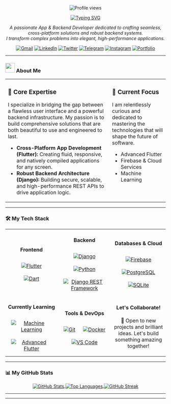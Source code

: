 <p align="center">
  <img src="https://komarev.com/ghpvc/?username=Abel9436&label=PROFILE+VIEWS&color=0e75b6&style=flat-square" alt="Profile views" />
</p>

<p align="center">
  <a href="https://github.com/Abel9436">
    <img src="https://readme-typing-svg.demolab.com?font=Fira+Code&weight=700&size=32&pause=1000&color=00BFFF&center=true&vCenter=true&width=450&lines=Hi+%F0%9F%91%8B%2C+I'm+Abel+Bekele;Flutter+%26+Django+Developer;Problem-Solving+Enthusiast" alt="Typing SVG" />
  </a>
</p>

<p align="center">
  <em>A passionate App & Backend Developer dedicated to crafting seamless, cross-platform solutions and robust backend systems.<br /> I transform complex problems into elegant, high-performance applications.</em>
</p>

<p align="center">
  <a href="mailto:abelbk06@gmail.com"><img src="https://img.shields.io/badge/Gmail-D14836?style=for-the-badge&logo=gmail&logoColor=white" alt="Gmail"/></a>
  <a href="https://www.linkedin.com/in/abel-bekele-b749052ab"><img src="https://img.shields.io/badge/LinkedIn-0077B5?style=for-the-badge&logo=linkedin&logoColor=white" alt="LinkedIn"/></a>
  <a href="https://x.com/abelbk007"><img src="https://img.shields.io/badge/Twitter-1DA1F2?style=for-the-badge&logo=twitter&logoColor=white" alt="Twitter"/></a>
  <a href="https://t.me/AbelBekele07"> <img src="https://img.shields.io/badge/Telegram-26A5E4?style=for-the-badge&logo=telegram&logoColor=white" alt="Telegram"/></a>
  <a href="https://www.google.com/search?q=https://instagram.com/YOUR_INSTAGRAM_HANDLE"><img src="https://img.shields.io/badge/Instagram-E4405F?style=for-the-badge&logo=instagram&logoColor=white" alt="Instagram"/></a>
  <a href="http://portfolio.abela.engineer"> <img src="https://img.shields.io/badge/Portfolio-4A90E2?style=for-the-badge&logo=briefcase&logoColor=white" alt="Portfolio"/></a>
</p>

<hr>

### <picture><img src = "https://github.com/Abel9436/Abel9436/blob/main/wave.gif" width = 30px></picture> About Me

<table width="100%">
  <tr>
    <td width="65%" valign="top">
      <h3>🚀 Core Expertise</h3>
      <p>I specialize in bridging the gap between a flawless user interface and a powerful backend infrastructure. My passion is to build comprehensive solutions that are both beautiful to use and engineered to last.</p>
      <ul>
        <li><b>Cross-Platform App Development (Flutter):</b> Creating fluid, responsive, and natively compiled applications for any screen.</li>
        <li><b>Robust Backend Architecture (Django):</b> Building secure, scalable, and high-performance REST APIs to drive application logic.</li>
      </ul>
    </td>
    <td width="35%" valign="top">
      <h3>🌱 Current Focus</h3>
      <p>I am relentlessly curious and dedicated to mastering the technologies that will shape the future of software.</p>
      <ul>
        <li>Advanced Flutter</li>
        <li>Firebase & Cloud Services</li>
        <li>Machine Learning</li>
      </ul>
    </td>
  </tr>
</table>

<hr>

### 🛠️ My Tech Stack

<table width="100%">
  <tr>
    <td align="center" width="200">
      <h4 align="center">Frontend</h4>
      <a href="https://flutter.dev/" target="_blank"><img style="margin: 10px" src="https://img.shields.io/badge/Flutter-02569B?style=for-the-badge&logo=flutter&logoColor=white" alt="Flutter" /></a>
      <a href="https://dart.dev/" target="_blank"><img style="margin: 10px" src="https://img.shields.io/badge/Dart-0175C2?style=for-the-badge&logo=dart&logoColor=white" alt="Dart" /></a>
    </td>
    <td align="center" width="200">
      <h4 align="center">Backend</h4>
      <a href="https://www.djangoproject.com/" target="_blank"><img style="margin: 10px" src="https://img.shields.io/badge/Django-092E20?style=for-the-badge&logo=django&logoColor=white" alt="Django" /></a>
      <a href="https://www.python.org/" target="_blank"><img style="margin: 10px" src="https://img.shields.io/badge/Python-3776AB?style=for-the-badge&logo=python&logoColor=white" alt="Python" /></a>
      <a href="https://www.django-rest-framework.org/" target="_blank"><img style="margin: 10px" src="https://img.shields.io/badge/Django_REST-A30000?style=for-the-badge&logo=django&logoColor=white" alt="Django REST Framework" /></a>
    </td>
    <td align="center" width="200">
      <h4 align="center">Databases & Cloud</h4>
      <a href="https://firebase.google.com/" target="_blank"><img style="margin: 10px" src="https://img.shields.io/badge/Firebase-FFCA28?style=for-the-badge&logo=firebase&logoColor=black" alt="Firebase" /></a>
      <a href="https://www.postgresql.org/" target="_blank"><img style="margin: 10px" src="https://img.shields.io/badge/PostgreSQL-336791?style=for-the-badge&logo=postgresql&logoColor=white" alt="PostgreSQL" /></a>
      <a href="https://www.sqlite.org/index.html" target="_blank"><img style="margin: 10px" src="https://img.shields.io/badge/SQLite-003B57?style=for-the-badge&logo=sqlite&logoColor=white" alt="SQLite" /></a>
    </td>
  </tr>
  <tr>
    <td align="center" width="200">
      <h4 align="center">Currently Learning</h4>
      <a href="#" target="_blank"><img style="margin: 10px" src="https://img.shields.io/badge/Machine_Learning-FF6F00?style=for-the-badge&logo=tensorflow&logoColor=white" alt="Machine Learning" /></a>
      <a href="#" target="_blank"><img style="margin: 10px" src="https://img.shields.io/badge/Advanced_Flutter-00BFFF?style=for-the-badge&logo=flutter&logoColor=white" alt="Advanced Flutter" /></a>
    </td>
    <td align="center" width="200">
      <h4 align="center">Tools & DevOps</h4>
      <a href="https://git-scm.com/" target="_blank"><img style="margin: 10px" src="https://img.shields.io/badge/GIT-E44C30?style=for-the-badge&logo=git&logoColor=white" alt="Git" /></a>
      <a href="https://www.docker.com/" target="_blank"><img style="margin: 10px" src="https://img.shields.io/badge/Docker-2496ED?style=for-the-badge&logo=docker&logoColor=white" alt="Docker" /></a>
      <a href="https://code.visualstudio.com/" target="_blank"><img style="margin: 10px" src="https://img.shields.io/badge/VS_Code-007ACC?style=for-the-badge&logo=visual-studio-code&logoColor=white" alt="VS Code" /></a>
    </td>
    <td align="center" width="200">
      <h4 align="center">Let's Collaborate!</h4>
      <p align="center">💞️ Open to new projects and brilliant ideas. Let's build something amazing together!</p>
    </td>
  </tr>
</table>

<hr>

### 📊 My GitHub Stats

<p align="center">
  <a href="https://github.com/Abel9436">
    <img align="center" src="https://github-readme-stats.vercel.app/api?username=Abel9436&show_icons=true&locale=en&theme=tokyonight&hide_border=true&rank_icon=github" alt="GitHub Stats" />
  </a>
  <a href="https://github.com/Abel9436">
    <img align="center" src="https://github-readme-stats.vercel.app/api/top-langs?username=Abel9436&layout=compact&locale=en&theme=tokyonight&hide_border=true" alt="Top Languages" />
  </a>
  <a href="https://github.com/Abel9436">
    <img align="center" src="https://github-readme-streak-stats.herokuapp.com/?user=Abel9436&theme=tokyonight&hide_border=true" alt="GitHub Streak" />
  </a>
</p>

<hr>



---
